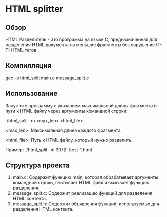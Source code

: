 # HTML splitter

## Обзор

HTML Разделитель - это программа на языке C, предназначенная для разделения HTML документа на меньшие фрагменты без нарушения (Т-Т) HTML тегов.

## Компилляция

gcc -o html_split main.c message_split.c

## Использование

Запустите программу с указанием максимальной длины фрагмента и пути к HTML файлу через аргументы командной строки:

./html_split -m <max_len> <html_file>

<max_len>: Максимальная длина каждого фрагмента.

<html_file>: Путь к HTML файлу, который нужно разделить.

Пример: ./html_split -m 3072 ./test-1.html

## Структура проекта
1) main.c: Содержит функцию main, которая обрабатывает аргументы командной строки, считывает HTML файл и вызывает функцию разделения.
2) message_split.c: Содержит реализацию функций для разделения HTML контента.
3) message_split.h: Содержит объявления функций, используемых для разделения HTML контента.
